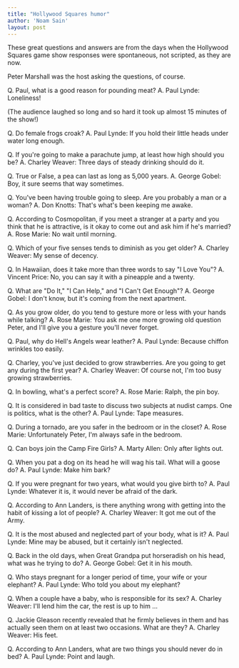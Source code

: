 ```yaml
---
title: "Hollywood Squares humor"
author: 'Noam Sain'
layout: post
---
```


These great questions and answers are from the days when the Hollywood Squares game show responses were spontaneous, not scripted, as they are now.

Peter Marshall was the host asking the questions, of course.

Q. Paul, what is a good reason for pounding meat?
A. Paul Lynde: Loneliness!

(The audience laughed so long and so hard it took up almost 15 minutes of the show!)

Q. Do female frogs croak?
A. Paul Lynde: If you hold their little heads under water long enough.

Q. If you're going to make a parachute jump, at least how high should you be?
A. Charley Weaver: Three days of steady drinking should do it.

Q. True or False, a pea can last as long as 5,000 years.
A. George Gobel: Boy, it sure seems that way sometimes.

Q. You've been having trouble going to sleep. Are you probably a man or a woman?
A. Don Knotts: That's what's been keeping me awake.

Q. According to Cosmopolitan, if you meet a stranger at a party and you think that he is attractive, is it okay to come out and ask him if he's married?
A. Rose Marie: No wait until morning.

Q. Which of your five senses tends to diminish as you get older?
A. Charley Weaver: My sense of decency.

Q. In Hawaiian, does it take more than three words to say "I Love You"?
A. Vincent Price: No, you can say it with a pineapple and a twenty.

Q. What are "Do It," "I Can Help," and "I Can't Get Enough"?
A. George Gobel: I don't know, but it's coming from the next apartment.

Q. As you grow older, do you tend to gesture more or less with your hands while talking?
A. Rose Marie: You ask me one more growing old question Peter, and I'll give you a gesture you'll never forget.

Q. Paul, why do Hell's Angels wear leather?
A. Paul Lynde: Because chiffon wrinkles too easily.

Q. Charley, you've just decided to grow strawberries. Are you going to get any during the first year?
A. Charley Weaver: Of course not, I'm too busy growing strawberries.

Q. In bowling, what's a perfect score?
A. Rose Marie: Ralph, the pin boy.

Q. It is considered in bad taste to discuss two subjects at nudist camps. One is politics, what is the other?
A. Paul Lynde: Tape measures.

Q. During a tornado, are you safer in the bedroom or in the closet?
A. Rose Marie: Unfortunately Peter, I'm always safe in the bedroom.

Q. Can boys join the Camp Fire Girls?
A. Marty Allen: Only after lights out.

Q. When you pat a dog on its head he will wag his tail. What will a goose do?
A. Paul Lynde: Make him bark?

Q. If you were pregnant for two years, what would you give birth to?
A. Paul Lynde: Whatever it is, it would never be afraid of the dark.

Q. According to Ann Landers, is there anything wrong with getting into the habit of kissing a lot of people?
A. Charley Weaver: It got me out of the Army.

Q. It is the most abused and neglected part of your body, what is it?
A. Paul Lynde: Mine may be abused, but it certainly isn't neglected.

Q. Back in the old days, when Great Grandpa put horseradish on his head, what was he trying to do?
A. George Gobel: Get it in his mouth.

Q. Who stays pregnant for a longer period of time, your wife or your elephant?
A. Paul Lynde: Who told you about my elephant?

Q. When a couple have a baby, who is responsible for its sex?
A. Charley Weaver: I'll lend him the car, the rest is up to him …

Q. Jackie Gleason recently revealed that he firmly believes in them and has actually seen them on at least two occasions. What are they?
A. Charley Weaver: His feet.

Q. According to Ann Landers, what are two things you should never do in bed?
A. Paul Lynde: Point and laugh.
